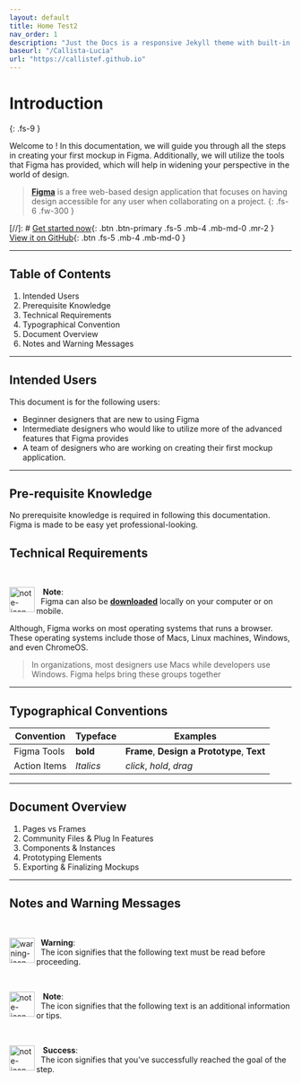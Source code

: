 ```yaml
---
layout: default
title: Home Test2
nav_order: 1
description: "Just the Docs is a responsive Jekyll theme with built-in search that is easily customizable and hosted on Github Pages."
baseurl: "/Callista-Lucia"
url: "https://callistef.github.io"
---
```


# Introduction
{: .fs-9 }

Welcome to <user documentation name>! In this documentation, we will guide you through all the steps in creating your first mockup in Figma. Additionally, we will utilize the tools that Figma has provided, which will help in widening your perspective in the world of design.

>**[Figma](https://www.figma.com/about/)** is a free web-based design application that focuses on having design accessible for any user when collaborating on a project. 
{: .fs-6 .fw-300 }

[//]: # [Get started now](#getting-started){: .btn .btn-primary .fs-5 .mb-4 .mb-md-0 .mr-2 } [View it on GitHub](https://github.com/pmarsceill/just-the-docs){: .btn .fs-5 .mb-4 .mb-md-0 }

---

## Table of Contents

1. Intended Users
2. Prerequisite Knowledge
3. Technical Requirements
4. Typographical Convention
5. Document Overview
6. Notes and Warning Messages
  
---

## Intended Users
  
This document is for the following users:
- Beginner designers that are new to using Figma
- Intermediate designers who would like to utilize more of the advanced features that Figma provides
- A team of designers who are working on creating their first mockup application.

---

## Pre-requisite Knowledge

No prerequisite knowledge is required in following this documentation. Figma is made to be easy yet professional-looking.

## Technical Requirements
  
<br>

<img align="left" width="45" height="45" src="https://cdn-icons-png.flaticon.com/128/3209/3209265.png" alt="note-icon-png">&nbsp;&nbsp; **Note**: <br>
&nbsp;&nbsp;Figma can also be **[downloaded](https://www.figma.com/downloads/)** locally on your computer or on mobile. 

Although, Figma works on most operating systems that runs a browser. These operating systems include those of Macs, Linux machines, Windows, and even ChromeOS. 

>In organizations, most designers use Macs while developers use Windows. Figma helps bring these groups together

---
  
## Typographical Conventions
  
| Convention  | Typeface  |  Examples | 
|---|---|---|
| Figma Tools  | **bold**  |  **Frame**, **Design a Prototype**, **Text** | 
| Action Items  | *Italics*  | *click*, *hold*, *drag*  | 
  
  
---
  
## Document Overview
  
 1. Pages vs Frames
 2. Community Files & Plug In Features
 3. Components & Instances
 4. Prototyping Elements
 5. Exporting & Finalizing Mockups
  
---
  
## Notes and Warning Messages  
  
<br>
  
<img align="left" width="45" height="45" src="https://cdn-icons-png.flaticon.com/512/1680/1680214.png" alt="warning-icon-png"> &nbsp;&nbsp;**Warning**: <br>
&nbsp;&nbsp;The icon signifies that the following text must be read before proceeding.

<br>

<img align="left" width="45" height="45" src="https://cdn-icons-png.flaticon.com/128/3209/3209265.png" alt="note-icon-png">&nbsp;&nbsp; **Note**: <br>
&nbsp;&nbsp;The icon signifies that the following text is an additional information or tips.
  
<br>
  
<img align="left" width="45" height="45" src="https://upload.wikimedia.org/wikipedia/commons/c/c6/Sign-check-icon.png" alt="note-icon-png">&nbsp;&nbsp; **Success**: <br>
&nbsp;&nbsp;The icon signifies that you've successfully reached the goal of the step.
  
<br>

  
